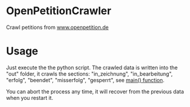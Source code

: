 # OpenPetitionCrawler
Crawl petitions from www.openpetition.de

# Usage

Just execute the the python script. The crawled data is written into the "out" folder, it crawls the sections: "in_zeichnung", "in_bearbeitung", "erfolg", "beendet", "misserfolg", "gesperrt", see [main() function](https://github.com/ArneBinder/OpenPetitionCrawler/blob/master/OpenPetitionCrawler.py#L193-L195).

You can abort the process any time, it will recover from the previous data when you restart it.

